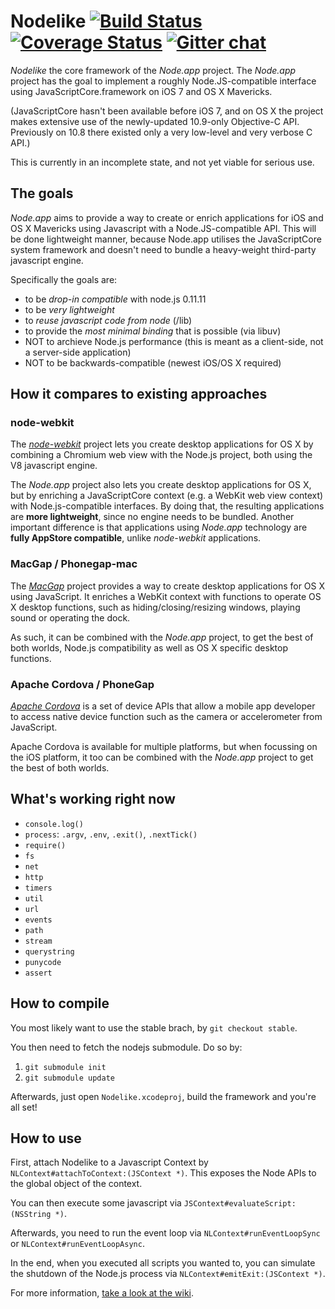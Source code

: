 # Nodelike [![Build Status](https://travis-ci.org/node-app/Nodelike.png?branch=master)](https://travis-ci.org/node-app/Nodelike) [![Coverage Status](https://coveralls.io/repos/node-app/Nodelike/badge.png?branch=master)](https://coveralls.io/r/node-app/Nodelike?branch=master) [![Gitter chat](https://badges.gitter.im/node-app/Nodelike.png)](https://gitter.im/node-app/Nodelike)

_Nodelike_ the core framework of the _Node.app_ project. The _Node.app_ project has the goal to implement a roughly Node.JS-compatible interface using JavaScriptCore.framework on iOS 7 and OS X Mavericks.

(JavaScriptCore hasn't been available before iOS 7, and on OS X the project makes extensive use of the newly-updated 10.9-only Objective-C API. Previously on 10.8 there existed only a very low-level and very verbose C API.)

This is currently in an incomplete state, and not yet viable for serious use.


## The goals

_Node.app_ aims to provide a way to create or enrich applications for iOS and OS X Mavericks using Javascript with a Node.JS-compatible API. This will be done lightweight manner, because Node.app utilises the JavaScriptCore system framework and doesn't need to bundle a heavy-weight third-party javascript engine.

Specifically the goals are:

- to be _drop-in compatible_ with node.js 0.11.11
- to be _very lightweight_
- to _reuse javascript code from node_ (/lib)
- to provide the _most minimal binding_ that is possible (via libuv)
- NOT to archieve Node.js performance (this is meant as a client-side, not a server-side application)
- NOT to be backwards-compatible (newest iOS/OS X required)


## How it compares to existing approaches

### node-webkit

The [_node-webkit_](https://github.com/rogerwang/node-webkit) project lets you create desktop applications for OS X by combining a Chromium web view with the Node.js project, both using the V8 javascript engine.

The _Node.app_ project also lets you create desktop applications for OS X, but by enriching a JavaScriptCore context (e.g. a WebKit web view context) with Node.js-compatible interfaces. By doing that, the resulting applications are **more lightweight**, since no engine needs to be bundled. Another important difference is that applications using _Node.app_ technology are **fully AppStore compatible**, unlike _node-webkit_ applications.

### MacGap / Phonegap-mac

The [_MacGap_](https://github.com/maccman/macgap) project provides a way to create desktop applications for OS X using JavaScript. It enriches a WebKit context with functions to operate OS X desktop functions, such as hiding/closing/resizing windows, playing sound or operating the dock.

As such, it can be combined with the _Node.app_ project, to get the best of both worlds, Node.js compatibility as well as OS X specific desktop functions.

### Apache Cordova / PhoneGap

[_Apache Cordova_](https://cordova.apache.org/) is a set of device APIs that allow a mobile app developer to access native device function such as the camera or accelerometer from JavaScript.

Apache Cordova is available for multiple platforms, but when focussing on the iOS platform, it too can be combined with the _Node.app_ project to get the best of both worlds.

## What's working right now

- `console.log()`
- `process`: `.argv`, `.env`, `.exit()`, `.nextTick()`
- `require()`
- `fs`
- `net`
- `http`
- `timers`
- `util`
- `url`
- `events`
- `path`
- `stream`
- `querystring`
- `punycode`
- `assert`

## How to compile

You most likely want to use the stable brach, by `git checkout stable`.

You then need to fetch the nodejs submodule. Do so by:
1. `git submodule init`
2. `git submodule update`

Afterwards, just open `Nodelike.xcodeproj`, build the framework and you're all set!

## How to use

First, attach Nodelike to a Javascript Context by `NLContext#attachToContext:(JSContext *)`. This exposes the Node APIs to the global object of the context.

You can then execute some javascript via `JSContext#evaluateScript:(NSString *)`.

Afterwards, you need to run the event loop via `NLContext#runEventLoopSync` or `NLContext#runEventLoopAsync`.

In the end, when you executed all scripts you wanted to, you can simulate the shutdown of the Node.js process via `NLContext#emitExit:(JSContext *)`.

For more information, [take a look at the wiki](//github.com/node-app/Nodelike/wiki).
